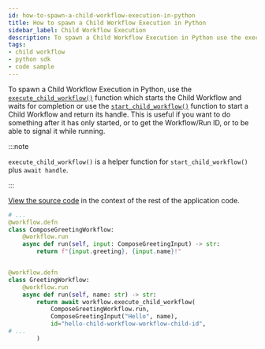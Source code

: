 ```yaml
---
id: how-to-spawn-a-child-workflow-execution-in-python
title: How to spawn a Child Workflow Execution in Python
sidebar_label: Child Workflow Execution
description: To spawn a Child Workflow Execution in Python use the execute_child_workflow() function which starts the Child Workflow and waits for completion or use the start_child_workflow() function to start a Child Workflow and return its handle.
tags:
- child workflow
- python sdk
- code sample
---
```


<!-- DO NOT EDIT THIS FILE DIRECTLY.
THIS FILE IS GENERATED from https://github.com/temporalio/documentation/blob/main/sample-apps/python/your_child_workflow/your_child_workflow_dacx.py. -->

To spawn a Child Workflow Execution in Python, use the [`execute_child_workflow()`](https://python.temporal.io/temporalio.workflow.html#execute_child_workflow) function which starts the Child Workflow and waits for completion or
use the [`start_child_workflow()`](https://python.temporal.io/temporalio.workflow.html#start_child_workflow) function to start a Child Workflow and return its handle.
This is useful if you want to do something after it has only started, or to get the Workflow/Run ID, or to be able to signal it while running.

:::note

`execute_child_workflow()` is a helper function for `start_child_workflow()` plus `await handle`.

:::

<div class="copycode-notice-container"><a href="https://github.com/temporalio/documentation/blob/main/sample-apps/python/your_child_workflow/your_child_workflow_dacx.py">View the source code</a> in the context of the rest of the application code.</div>

```python
# ...
@workflow.defn
class ComposeGreetingWorkflow:
    @workflow.run
    async def run(self, input: ComposeGreetingInput) -> str:
        return f"{input.greeting}, {input.name}!"


@workflow.defn
class GreetingWorkflow:
    @workflow.run
    async def run(self, name: str) -> str:
        return await workflow.execute_child_workflow(
            ComposeGreetingWorkflow.run,
            ComposeGreetingInput("Hello", name),
            id="hello-child-workflow-workflow-child-id",
# ...
        )
```
